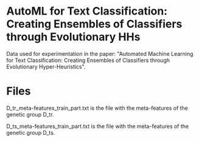 # AutoML for Text Classification: Creating Ensembles of Classifiers through Evolutionary HHs
Data used for experimentation in the paper: "Automated Machine Learning for Text Classification: Creating Ensembles of Classifiers through Evolutionary Hyper-Heuristics".

# Files
D_tr_meta-features_train_part.txt is the file with the meta-features of the genetic group D_tr.

D_ts_meta-features_train_part.txt is the file with the meta-features of the genetic group D_ts.
